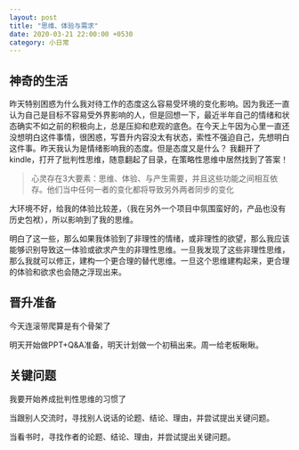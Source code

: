 ```yaml
---
layout: post
title: "思维、体验与需求"
date: 2020-03-21 22:00:00 +0530
category: 小日常
---
```


## 神奇的生活

昨天特别困惑为什么我对待工作的态度这么容易受环境的变化影响。因为我还一直认为自己是目标不容易受外界影响的人，但是回想一下，最近半年自己的情绪和状态确实不如之前的积极向上，总是压抑和悲观的底色。在今天上午因为心里一直还没想明白这件事情，很困惑，写晋升内容没太有状态，索性不强迫自己，先想明白这件事。昨天我认为是情绪影响我的态度。但是态度又是什么？
我翻开了kindle，打开了批判性思维，随意翻起了目录，在策略性思维中居然找到了答案！

> 心灵存在3大要素：思维、体验、与产生需要，并且这些功能之间相互依存。他们当中任何一者的变化都将导致另外两者同步的变化

大环境不好，给我的体验比较差，（我在另外一个项目中氛围蛮好的，产品也没有历史包袱），所以影响到了我的思维。

明白了这一些，那么如果我体验到了非理性的情绪，或非理性的欲望，那么我应该能够识别导致这一体验或欲求产生的非理性思维。一旦我发现了这些非理性思维，那么我就可以修正，建构一个更合理的替代思维。一旦这个思维建构起来，更合理的体验和欲求也会随之浮现出来。

## 晋升准备

今天连滚带爬算是有个骨架了

明天开始做PPT+Q&A准备，明天计划做一个初稿出来。周一给老板瞅瞅。

## 关键问题

我要开始养成批判性思维的习惯了

当跟别人交流时，寻找别人说话的论题、结论、理由，并尝试提出关键问题。

当看书时，寻找作者的论题、结论、理由，并尝试提出关键问题。